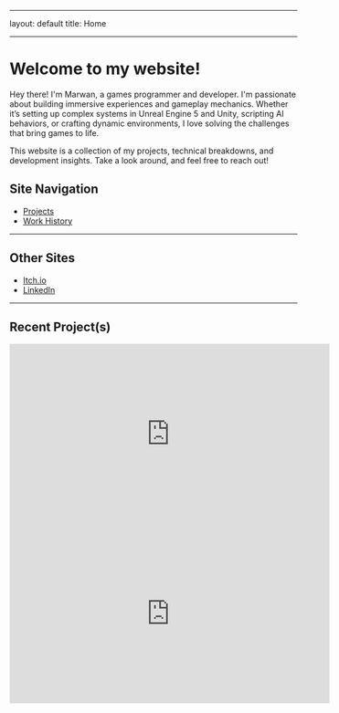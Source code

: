 
---

layout: default
title: Home

---

# Welcome to my website!


Hey there! I'm Marwan, a games programmer and developer. I'm passionate about building immersive experiences and gameplay mechanics. Whether it’s setting up complex systems in Unreal Engine 5 and Unity, scripting AI behaviors, or crafting dynamic environments, I love solving the challenges that bring games to life.

This website is a collection of my projects, technical breakdowns, and development insights.
Take a look around, and feel free to reach out!


## Site Navigation 


- [Projects](projects.md)  
- [Work History](work-history.md)

---


## Other Sites

- [Itch.io](https://goldleafinteractive.itch.io)  
- [LinkedIn](https://www.linkedin.com/in/marwan-charafeddine-213065155)  

---


## Recent Project(s)


<iframe width="560" height="315" src="https://youtube.com/embed/GfrDt166KZI" frameborder="0" allowfullscreen> </iframe><iframe width="560" height="315" src="https://youtube.com/embed/Z-7c43uqa5s" frameborder="0" allowfullscreen>
